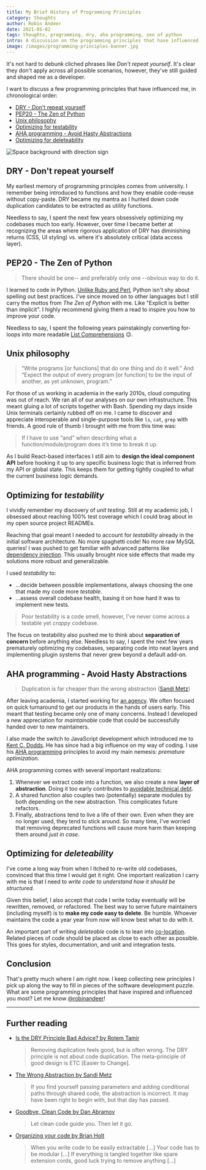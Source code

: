 ```yaml
---
title: My Brief History of Programming Principles
category: thoughts
author: Robin Andeer
date: 2021-05-02
tags: thoughts, programming, dry, aha programming, zen of python
intro: A discussion on the programming principles that have influenced me most of the years.
image: /images/programming-principles-banner.jpg
---
```


It's not hard to debunk cliched phrases like _Don't repeat yourself_. It's clear they don't apply across all possible scenarios, however, they've still guided and shaped me as a developer.

I want to discuss a few programming principles that have influenced me, in chronological order:

- [DRY - Don't repeat yourself](#dry---dont-repeat-yourself)
- [PEP20 - The Zen of Python](#pep20---the-zen-of-python)
- [Unix philosophy](#unix-philosophy)
- [Optimizing for testability](#optimizing-for-testability)
- [AHA programming - Avoid Hasty Abstractions](#aha-programming---avoid-hasty-abstractions)
- [Optimizing for deleteability](#optimizing-for-deleteability)

<Image
  src="/images/programming-principles-banner.jpg"
  alt="Space background with direction sign"
  width={1600 }
  height={882}
  layout="responsive"
/>

## DRY - Don't repeat yourself

My earliest memory of programming principles comes from university. I remember being introduced to functions and how they enable code-reuse without copy-paste. DRY became my mantra as I hunted down code duplication candidates to be extracted as utility functions.

Needless to say, I spent the next few years obsessively optimizing my codebases much too early. However, over time I became better at recognizing the areas where rigorous application of DRY has diminishing returns (CSS, UI styling) vs. where it's absolutely critical (data access layer).

## PEP20 - The Zen of Python

> There should be one-- and preferably only one --obvious way to do it.

I learned to code in Python. [Unlike Ruby and Perl](https://en.wikipedia.org/wiki/There%27s_more_than_one_way_to_do_it), Python isn't shy about spelling out best practices. I've since moved on to other languages but I still carry the mottos from _The Zen of Python_ with me. Like "Explicit is better than implicit". I highly recommend giving them a read to inspire you how to improve your code.

Needless to say, I spent the following years painstakingly converting for-loops into more readable [List Comprehensions](https://realpython.com/list-comprehension-python/#how-to-create-lists-in-python) 😉.

## Unix philosophy

> “Write programs [or functions] that do one thing and do it well.” And “Expect the output of every program [or function] to be the input of another, as yet unknown, program.”

For those of us working in academia in the early 2010s, cloud computing was out of reach. We ran all of our analyses on our own infrastructure. This meant gluing a lot of scripts together with Bash. Spending my days inside Unix terminals certainly rubbed off on me. I came to discover and appreciate interoperable and single-purpose tools like `ls`, `cat`, `grep` with friends. A good rule of thumb I brought with me from this time was:

> If I have to use “and” when describing what a function/module/program does it’s time to break it up.

As I build React-based interfaces I still aim to **design the ideal component API** before hooking it up to any specific business logic that is inferred from my API or global state. This keeps them for getting tightly coupled to what the current business logic demands.

## Optimizing for _testability_

I vividly remember my discovery of _unit testing_. Still at my academic job, I obsessed about reaching 100% test coverage which I could brag about in my open source project READMEs.

Reaching that goal meant I needed to account for _testability_ already in the initial software architecture. No more spaghetti code! No more raw MySQL queries! I was pushed to get familiar with advanced patterns like [dependency injection](https://www.freecodecamp.org/news/a-quick-intro-to-dependency-injection-what-it-is-and-when-to-use-it-7578c84fa88f/). This usually brought nice side effects that made my solutions more robust and generalizable.

I used _testability_ to:

- ...decide between possible implementations, always choosing the one that made my code more _testable_.
- ...assess overall codebase health, basing it on how hard it was to implement new tests.

> Poor testability is a code smell, however, I've never come across a testable yet _crappy_ codebase.

The focus on testability also pushed me to think about **separation of concern** before anything else. Needless to say, I spent the next few years prematurely optimizing my codebases, separating code into neat layers and implementing plugin systems that never grew beyond a default add-on.

## AHA programming - Avoid Hasty Abstractions

> Duplication is far cheaper than the wrong abstraction ([Sandi Metz](https://www.youtube.com/watch?v=8bZh5LMaSmE))

After leaving academia, I started working for [an agency](https://futurice.com/). We often focused on quick turnaround to get our products in the hands of users early. This meant that testing became only one of many concerns. Instead I developed a new appreciation for _maintainable_ code that could be successfully handed over to new maintainers.

I also made the switch to JavaScript development which introduced me to [Kent C. Dodds](https://kentcdodds.com/). He has since had a big influence on my way of coding. I use his [AHA programming](https://kentcdodds.com/blog/aha-programming) principles to avoid my main nemesis: _premature optimization_.

AHA programming comes with several important realizations:

1. Whenever we extract code into a function, we also create a new **layer of abstraction**. Doing it too early contributes to [avoidable technical debt](https://sandimetz.com/blog/2016/1/20/the-wrong-abstraction).
1. A shared function also couples two (potentially) separate modules by both depending on the new abstraction. This complicates future refactors.
1. Finally, abstractions tend to live a life of their own. Even when they are no longer used, they tend to stick around. So many time, I've worried that removing deprecated functions will cause more harm than keeping them around _just in case_.

## Optimizing for _deleteability_

I've come a long way from when I itched to re-write old codebases, convinced that this time I would get it right. One important realization I carry with me is that I need to _write code to understand how it should be structured_.

Given this belief, I also accept that code I write today eventually will be rewritten, removed, or refactored. The best way to serve future maintainers (including myself) is to **make my code easy to delete**. Be humble. Whoever maintains the code a year year from now will know best what to do with it.

An important part of writing _deleteable_ code is to lean into [co-location](https://kentcdodds.com/blog/colocation). Related pieces of code should be placed as close to each other as possible. This goes for styles, documentation, and unit and integration tests.

## Conclusion

That's pretty much where I am right now. I keep collecting new principles I pick up along the way to fill in pieces of the software development puzzle. What are some programming principles that have inspired and influenced you most? Let me know [@robinandeer](https://twitter.com/robinandeer)!

---

## Further reading

- [Is the DRY Principle Bad Advice? by Rotem Tamir](https://rotemtam.medium.com/the-dry-principle-is-bad-advice-78c51afd5cf0)

  > Removing duplication feels good, but is often wrong.
  > The DRY principle is not about code duplication.
  > The meta-principle of good design is ETC [Easier to Change].

- [The Wrong Abstraction by Sandi Metz](https://sandimetz.com/blog/2016/1/20/the-wrong-abstraction)

  > If you find yourself passing parameters and adding conditional paths through shared code, the abstraction is incorrect. It may have been right to begin with, but that day has passed.

- [Goodbye, Clean Code by Dan Abramov](https://overreacted.io/goodbye-clean-code/)

  > Let clean code guide you. Then let it go.

- [Organizing your code by Brian Holt](https://btholt.github.io/project-fox-game-site/organization)

  > When you write code to be easily extractable [...] Your code has to be modular [...] If everything is tangled together like spare extension cords, good luck trying to remove anything [...]
